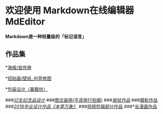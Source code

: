 # 欢迎使用 Markdown在线编辑器 MdEditor

**Markdown是一种轻量级的「标记语言」**



## 作品集
*[海报/宣传册](https://github.com/pandao/editor.md)

*[招贴画/壁纸_创意修图](https://github/pandao/editor.md)

*[包装设计（春馥坊）]()

###*[衍生纪念品设计]()
###*[图文画册(平遥旅行拍摄)]()
###*[板绘作品]()
###*[摄影作品]()
###*[2018毕业设计作品《本草万象》]()
###*[视频剪辑部分作品]()
###*[长漫画作品]()
